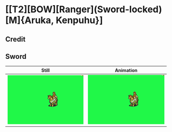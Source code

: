 # [\[T2\]\[BOW\]\[Ranger\]\(Sword-locked\)\[M\]{Aruka, Kenpuhu}]

## Credit


	
## Sword

| Still | Animation |
| :---: | :-------: |
| ![Sword still](./Sword_000.png) | ![Sword animation](./Sword.gif) |
